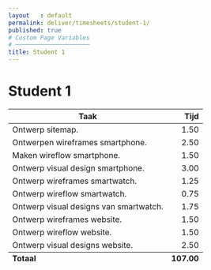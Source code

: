 ```yaml
---
layout   : default
permalink: deliver/timesheets/student-1/
published: true
# Custom Page Variables
# ─────────────────────
title: Student 1
---
```


<h1>Student 1</h1>
    
<table class="table table--primary">
  <thead>
    <tr>
      <th>Taak</th>
      <th style="text-align: right">Tijd</th>
    </tr>
  </thead>
  <tbody>
    <tr>
      <td>Ontwerp sitemap.</td>
      <td style="text-align: right">1.50</td>
    </tr>
    <tr>
      <td>Ontwerpen wireframes smartphone.</td>
      <td style="text-align: right">2.50</td>
    </tr>
    <tr>
      <td>Maken wireflow smartphone.</td>
      <td style="text-align: right">1.50</td>
    </tr>
    <tr>
      <td>Ontwerp visual design smartphone.</td>
      <td style="text-align: right">3.00</td>
    </tr>
    <tr>
      <td>Ontwerp wireframes smartwatch.</td>
      <td style="text-align: right">1.25</td>
    </tr>
    <tr>
      <td>Ontwerp wireflow smartwatch.</td>
      <td style="text-align: right">0.75</td>
    </tr>
    <tr>
      <td>Ontwerp visual designs van smartwatch.</td>
      <td style="text-align: right">1.75</td>
    </tr>
    <tr>
      <td>Ontwerp wireframes website.</td>
      <td style="text-align: right">1.50</td>
    </tr>
    <tr>
   <td>Ontwerp wireflow website.</td>
      <td style="text-align: right">1.50</td>
    </tr>
    <tr>
      <td>Ontwerp visual designs website.</td>
      <td style="text-align: right">2.50</td>
    </tr>
  </tbody>
  <tfoot>
    <tr>
      <td><strong>Totaal</strong></td>
      <td style="text-align: right"><strong>107.00</strong></td>
    </tr>
  </tfoot>
</table>

</div>
</html>

